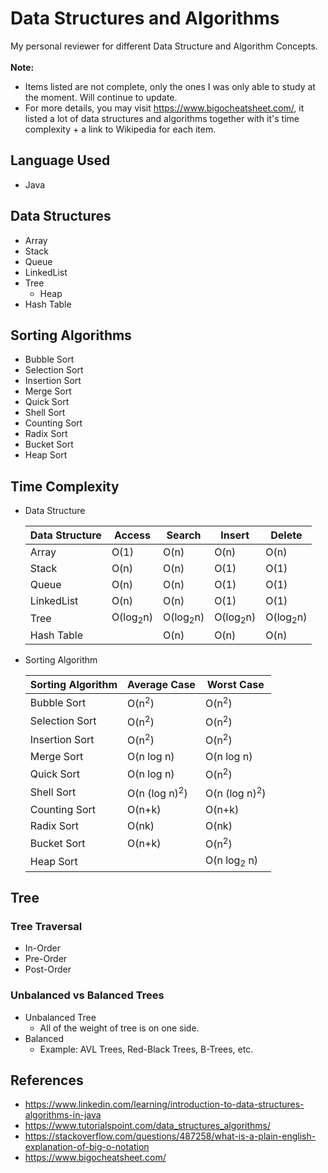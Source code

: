 # Data Structures and Algorithms
My personal reviewer for different Data Structure and Algorithm Concepts.
<br><br>
**Note:** 
- Items listed are not complete, only the ones I was only able to study at the moment. Will continue to update.
- For more details, you may visit https://www.bigocheatsheet.com/, it listed a lot of data structures and algorithms together with it's time complexity + a link to Wikipedia for each item.

## Language Used
- Java

## Data Structures
- Array
- Stack
- Queue
- LinkedList
- Tree
    - Heap
- Hash Table

## Sorting Algorithms
- Bubble Sort
- Selection Sort
- Insertion Sort
- Merge Sort
- Quick Sort
- Shell Sort
- Counting Sort
- Radix Sort
- Bucket Sort
- Heap Sort

## Time Complexity

- Data Structure

    | Data Structure | Access | Search | Insert | Delete |
    |      ---       |  ---   |  ---   |  ---   |  ---   |
    | Array          |  O(1)  |  O(n)  |  O(n)  |  O(n)  |
    | Stack          |  O(n)  |  O(n)  |  O(1)  |  O(1)  |
    | Queue          |  O(n)  |  O(n)  |  O(1)  |  O(1)  |
    | LinkedList     |  O(n)  |  O(n)  |  O(1)  |  O(1)  |
    | Tree           | O(log<sub>2</sub>n) | O(log<sub>2</sub>n) | O(log<sub>2</sub>n) | O(log<sub>2</sub>n)  |
    | Hash Table     |        |  O(n)  |  O(n)  |  O(n)  |

- Sorting Algorithm

    | Sorting Algorithm | Average Case        | Worst Case       |
    |      ---          |  ---                |  ---             |
    | Bubble Sort       |  O(n<sup>2</sup>)   | O(n<sup>2</sup>) |
    | Selection Sort    |  O(n<sup>2</sup>)   | O(n<sup>2</sup>) |
    | Insertion Sort    |  O(n<sup>2</sup>)   | O(n<sup>2</sup>) |
    | Merge Sort        |  O(n log n)         | O(n log n)       |
    | Quick Sort        |  O(n log n)         | O(n<sup>2</sup>) |
    | Shell Sort        |  O(n (log n)<sup>2</sup>) | O(n (log n)<sup>2</sup>) |
    | Counting Sort     |  O(n+k)             | O(n+k)         |
    | Radix Sort        |  O(nk)              | O(nk)            |
    | Bucket Sort       |  O(n+k)             | O(n<sup>2</sup>) |
    | Heap Sort         |                     | O(n log<sub>2</sub> n) |

## Tree

### Tree Traversal
- In-Order
- Pre-Order
- Post-Order

### Unbalanced vs Balanced Trees
- Unbalanced Tree
    - All of the weight of tree is on one side.
- Balanced
    - Example: AVL Trees, Red-Black Trees, B-Trees, etc.

## References
- https://www.linkedin.com/learning/introduction-to-data-structures-algorithms-in-java
- https://www.tutorialspoint.com/data_structures_algorithms/
- https://stackoverflow.com/questions/487258/what-is-a-plain-english-explanation-of-big-o-notation
- https://www.bigocheatsheet.com/
